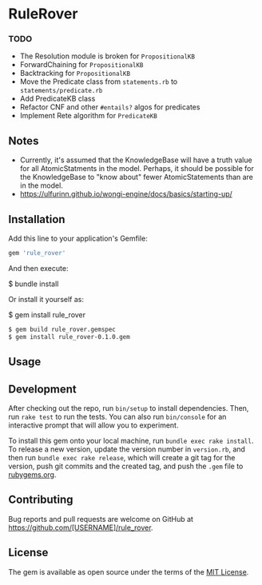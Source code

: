 # RuleRover

### TODO

- The Resolution module is broken for `PropositionalKB`
- ForwardChaining for `PropositionalKB`
- Backtracking for `PropositionalKB`
- Move the Predicate class from `statements.rb` to `statements/predicate.rb`
- Add PredicateKB class
- Refactor CNF and other `#entails?` algos for predicates
- Implement Rete algorithm for `PredicateKB`

## Notes

- Currently, it's assumed that the KnowledgeBase will have a truth value for all AtomicStatments in the model. Perhaps, it should be possible for the KnowledgeBase to "know about" fewer AtomicStatements than are in the model.
- https://ulfurinn.github.io/wongi-engine/docs/basics/starting-up/


## Installation

Add this line to your application's Gemfile:

```ruby
gem 'rule_rover'
```

And then execute:

$ bundle install

Or install it yourself as:

$ gem install rule_rover

```sh
$ gem build rule_rover.gemspec
$ gem install rule_rover-0.1.0.gem
```

## Usage

## Development

After checking out the repo, run `bin/setup` to install dependencies. Then, run `rake test` to run the tests. You can also run `bin/console` for an interactive prompt that will allow you to experiment.

To install this gem onto your local machine, run `bundle exec rake install`. To release a new version, update the version number in `version.rb`, and then run `bundle exec rake release`, which will create a git tag for the version, push git commits and the created tag, and push the `.gem` file to [rubygems.org](https://rubygems.org).

## Contributing

Bug reports and pull requests are welcome on GitHub at https://github.com/[USERNAME]/rule_rover.

## License

The gem is available as open source under the terms of the [MIT License](https://opensource.org/licenses/MIT).
